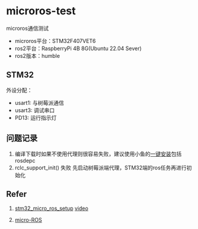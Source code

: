 # microros-test
microros通信测试

 - microros平台：STM32F407VET6
 - ros2平台：RaspberryPi 4B 8G(Ubuntu 22.04 Sever)
 - ros2版本：humble



## STM32

外设分配：

- usart1: 与树莓派通信
- usart3: 调试串口
- PD13: 运行指示灯



## 问题记录

1. 编译下载时如果不使用代理则很容易失败，建议使用小鱼的[一键安装](https://fishros.com/install/install1s/docs/index.html)包括rosdepc
2. rclc_support_init() 失败
    先启动树莓派端代理，STM32端的ros任务再进行初始化


## Refer

1. [stm32_micro_ros_setup](https://github.com/lFatality/stm32_micro_ros_setup.git) [video](https://youtu.be/xbWaHARjSmk)

2. [micro-ROS](https://github.com/micro-ROS)

   

